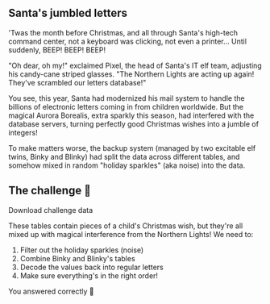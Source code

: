 ## Santa's jumbled letters 

'Twas the month before Christmas, and all through Santa's high-tech command center, not a keyboard was clicking, not even a printer... Until suddenly, BEEP! BEEP! BEEP!

"Oh dear, oh my!" exclaimed Pixel, the head of Santa's IT elf team, adjusting his candy-cane striped glasses. "The Northern Lights are acting up again! They've scrambled our letters database!"

You see, this year, Santa had modernized his mail system to handle the billions of electronic letters coming in from children worldwide. But the magical Aurora Borealis, extra sparkly this season, had interfered with the database servers, turning perfectly good Christmas wishes into a jumble of integers!

To make matters worse, the backup system (managed by two excitable elf twins, Binky and Blinky) had split the data across different tables, and somehow mixed in random "holiday sparkles" (aka noise) into the data.

## The challenge 🎁

Download challenge data

These tables contain pieces of a child's Christmas wish, but they're all mixed up with magical interference from the Northern Lights! We need to:

1. Filter out the holiday sparkles (noise)
2. Combine Binky and Blinky's tables
3. Decode the values back into regular letters
4. Make sure everything's in the right order!

You answered correctly 🎉